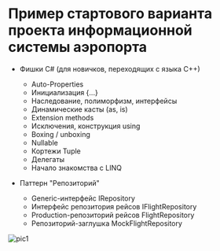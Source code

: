 # Пример стартового варианта проекта информационной системы аэропорта

* Фишки C# (для новичков, переходящих с языка C++)
    - Auto-Properties
    - Инициализация {...}
    - Наследование, полиморфизм, интерфейсы
    - Динамические касты (as, is)
    - Extension methods
    - Исключения, конструкция using
    - Boxing / unboxing
    - Nullable<T>
    - Кортежи Tuple
    - Делегаты
    - Начало знакомства с LINQ

* Паттерн "Репозиторий"
    - Generic-интерфейс IRepository<T>
    - Интерфейс репозитория рейсов IFlightRepository
    - Production-репозиторий рейсов FlightRepository
    - Репозиторий-заглушка MockFlightRepository

![pic1](https://github.com/ar1st0crat/OODesignCaseStudies/blob/master/Images/AirportApp.png)